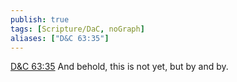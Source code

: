 ```yaml
---
publish: true
tags: [Scripture/DaC, noGraph]
aliases: ["D&C 63:35"]
---
```

[D&C 63:35](https://churchofjesuschrist.org/study/scriptures/dc-testament/dc/63?lang=eng&id=p35#p35) And behold, this is not yet, but by and by.
